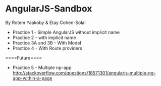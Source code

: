 AngularJS-Sandbox
=================

By Rotem Yaakoby & Etay Cohen-Solal

* Practice 1 - Simple AngularJS without implicit name
* Practice 2 - with implicit name
* Practice 3A and 3B - With Model
* Practice 4 - With Route providers

====Future====
* Practice 5 - Multiple np-app 
http://stackoverflow.com/questions/18571301/angularjs-multiple-ng-app-within-a-page